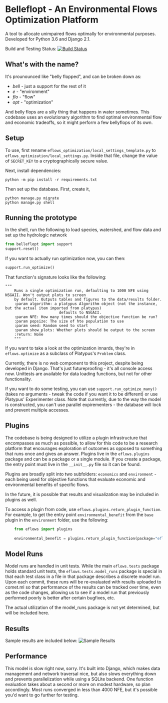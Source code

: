 # Belleflopt - An Environmental Flows Optimization Platform
A tool to allocate unimpaired flows optimally for environmental purposes. Developed for Python 3.6 and Django 2.1.

Build and Testing Status: [![Build Status](https://dev.azure.com/nickrsantos/belleflopt/_apis/build/status/ceff-tech.belleflopt?branchName=master)](https://dev.azure.com/nickrsantos/belleflopt/_build/latest?definitionId=2&branchName=master)

## What's with the name?
It's prounounced like "belly flopped", and can be broken down as:
* _bell_ - just a support for the rest of it
* _e_ - "environment"
* _flo_ - "flow"
* _opt_ - "optimization"

And belly flops are a silly thing that happens in water sometimes. This codebase uses an
evolutionary algorithm to find optimal environmental flow and economic tradeoffs,
so it might perform a few bellyflops of its own.

## Setup
To use, first rename `eflows_optimization/local_settings_template.py` to
`eflows_optimization/local_settings.py`. Inside that file, change the value
of `SECRET_KEY` to a cryptographically secure value.

Next, install dependencies:
```
python -m pip install -r requirements.txt
```

Then set up the database. First, create it,

```
python manage.py migrate
python manage.py shell 
```

## Running the prototype
In the shell, run the following to load species, watershed, and flow data and set up the
hydrologic network
```python
from belleflopt import support
support.reset()
```

If you want to actually run optimization now, you can then:
```python
support.run_optimize()
```

That function's signature looks like the following:
```
"""
    Runs a single optimization run, defaulting to 1000 NFE using NSGAII. Won't output plots to screen
    by default. Outputs tables and figures to the data/results folder.
	:param algorithm: a platypus Algorithm object (not the instance, but the actual item imported from platypus)
						defaults to NSGAII.
	:param NFE: How many times should the objective function be run?
	:param popsize: The size of hte population to use
	:param seed: Random seed to start
	:param show_plots: Whether plots should be output to the screen
	:return: None
	"""
```

If you want to take a look at the optimization innards, they're in
`eflows.optimize` as a subclass of Platypus's `Problem` class.

Currently, there is no web component to this project, despite being
developed in Django. That's just futureproofing - it's all console
access now. Unittests are available for data loading functions, but
not for other functionality.

If you want to do some testing, you can use `support.run_optimize_many()` (takes no
arguments - tweak the code if you want it to be different) or use Platypus' Experimenter class.
Note that currently, due to the way the model is constructed, you can't use parallel
expirementers - the database will lock and prevent multiple accesses.

## Plugins
The codebase is being designed to utilize a plugin infrastructure that encompasses as much as
possible, to allow for this code to be a research platform that encourages exploration of outcomes
as opposed to something that runs once and gives an answer. Plugins live in the `eflows.plugins` package
and can be a package or a single module. If you create a package, the entry point must live in the `__init__.py`
file so it can be found.

Plugins are broadly split into two subfolders: `economics` and `environment` - each being
used for objective functions that evaluate economic and environmental benefits of specific flows.

In the future, it is possible that results and visualization may be included in plugins as well.

To access a plugin from code, use `eflows.plugins.return_plugin_function`. For example, to get
the entry point `environmental_benefit` from the `base` plugin in the `environment` folder, use
the following:
```python
    from eflows import plugins
    
    environmental_benefit = plugins.return_plugin_function(package="eflows.plugins.environment.base", entry_point="environmental_benefit")
```

## Model Runs
Model runs are handled in unit tests. While the main `eflows.tests` package holds standard
unit tests, the `eflows.tests.model_runs` package is special in that each test class in a file
in that package describes a discrete model run. Upon each commit, these runs will be re-evaluated
with results uploaded to comet.ml so that performance of the results can be tracked over time,
even as the code changes, allowing us to see if a model run that previously performed poorly is
better after certain bugfixes, etc.

The actual utilization of the model_runs package is not yet determined, but will be included here.
 
## Results
Sample results are included below:
![Sample Results](maps/maps_layout.png)

## Performance
This model is slow right now, sorry. It's built into Django, which makes data management
and network traversal nice, but also slows everything down and prevents parallelization
while using a SQLite backend. One function evaluation takes about a second or more on
modest hardware, so plan accordingly. Most runs converged in less than 4000 NFE, but
it's possible you'd want to go further for testing.